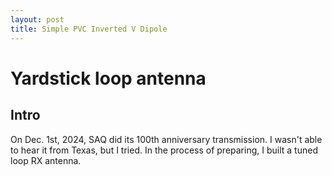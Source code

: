 ```yaml
---
layout: post
title: Simple PVC Inverted V Dipole
---
```


# Yardstick loop antenna

## Intro
On Dec. 1st, 2024, SAQ did its 100th anniversary transmission. I wasn't able to hear it from Texas, but I tried. In the process of preparing, I built a tuned loop RX antenna.

